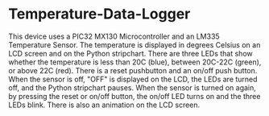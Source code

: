 # Temperature-Data-Logger

This device uses a PIC32 MX130 Microcontroller and an LM335 Temperature Sensor. The temperature is displayed in degrees Celsius on an LCD screen and on the Python stripchart. There are three LEDs that show whether the temperature is less than 20C (blue), between 20C-22C (green), or above 22C (red). There is a reset pushbutton and an on/off push button. When the sensor is off, "OFF" is displayed on the LCD, the LEDs are turned off, and the Python stripchart pauses. When the sensor is turned on again, by pressing the reset or on/off button, the on/off LED turns on and the three LEDs blink. There is also an animation on the LCD screen.
